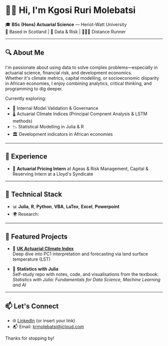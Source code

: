 # 👋🏽 Hi, I'm Kgosi Ruri Molebatsi

🎓 **BSc (Hons) Actuarial Science** — Heriot-Watt University  
📍 Based in Scotland | 🧮 Data & Risk | 🏃🏽‍♂️ Distance Runner

---

## 🔍 About Me

I'm passionate about using data to solve complex problems—especially in actuarial science, financial risk, and development economics.  
Whether it's climate metrics, capital modelling, or socioeconomic disparity in African economies, I enjoy combining analytics, critical thinking, and programming to dig deeper.

Currently exploring:
- 🧠 Internal Model Validation & Governance
- 🌡 Actuarial Climate Indices (Principal Compnent Analysis & LSTM methods)
- 📉 Statistical Modelling in Julia & R
- 🏛 Development indicators in African economies

---

## 💼 Experience

- 🔢 **Actuarial Pricing Intern** at Ageas & Risk Management, Capital & Reserving Intern at a Lloyd's Syndicate  

---

## 🧰 Technical Stack

- 📊 **Julia**, **R**, **Python**, **VBA**, **LaTex**, **Excel**, **Powerpoint**
- 🌍 Research: 

---

## 📂 Featured Projects

- 📌 [**UK Actuarial Climate Index**](https://github.com/kgosiruri/UK-ACI)  
  Deep dive into PC1 interpretation and forecasting via land surface temperature (LST)

- 📘 **Statistics with Julia**  
  Self-study repo with notes, code, and visualisations from the textbook:  
  _Statistics with Julia: Fundamentals for Data Science, Machine Learning and AI_

---

## 📫 Let's Connect

- 🌐 [LinkedIn](https://www.linkedin.com/in/kgosietsile) (or insert your link)
- 📬 Email: krmolebatsi@icloud.com


Thanks for stopping by!
